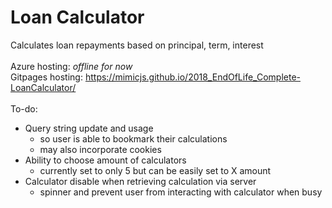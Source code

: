 # Loan Calculator <br />
Calculates loan repayments based on principal, term, interest <br />
<br />
Azure hosting: *offline for now* <br />
Gitpages hosting: https://mimicjs.github.io/2018_EndOfLife_Complete-LoanCalculator/ <br />
<br />
To-do: <br />
* Query string update and usage <br />
  - so user is able to bookmark their calculations <br />
  - may also incorporate cookies <br />
* Ability to choose amount of calculators <br />
  - currently set to only 5 but can be easily set to X amount <br />
* Calculator disable when retrieving calculation via server <br />
  - spinner and prevent user from interacting with calculator when busy <br />
